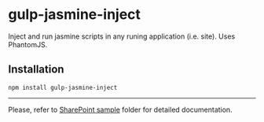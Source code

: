 # gulp-jasmine-inject
Inject and run jasmine scripts in any runing application (i.e. site). Uses PhantomJS.

Installation
---
    npm install gulp-jasmine-inject

---
Please, refer to [SharePoint sample](https://github.com/s-KaiNet/gulp-jasmine-inject/tree/master/Samples/SharePoint) folder for detailed documentation. 